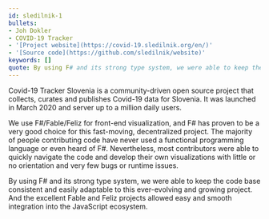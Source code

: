```yaml
---
id: sledilnik-1
bullets:
- Joh Dokler
- COVID-19 Tracker
- '[Project website](https://covid-19.sledilnik.org/en/)'
- '[Source code](https://github.com/sledilnik/website)'
keywords: []
quote: By using F# and its strong type system, we were able to keep the code base consistent and easily adaptable to this ever-evolving and growing project.
---
```

Covid-19 Tracker Slovenia is a community-driven open source project that collects, curates and publishes Covid-19 data for Slovenia. It was launched in March 2020 and server up to a million daily users.

We use F#/Fable/Feliz for front-end visualization, and F# has proven to be a very good choice for this fast-moving, decentralized project. The majority of people contributing code have never used a functional programming language or even heard of F#. Nevertheless, most contributors were able to quickly navigate the code and develop their own visualizations with little or no orientation and very few bugs or runtime issues.

By using F# and its strong type system, we were able to keep the code base consistent and easily adaptable to this ever-evolving and growing project. And the excellent Fable and Feliz projects allowed easy and smooth integration into the JavaScript ecosystem.

    